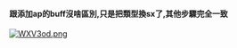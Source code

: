 #### 跟添加ap的buff沒啥區別,只是把類型換sx了,其他步驟完全一致
[![WXV3od.png](https://z3.ax1x.com/2021/07/30/WXV3od.png)](https://imgtu.com/i/WXV3od)